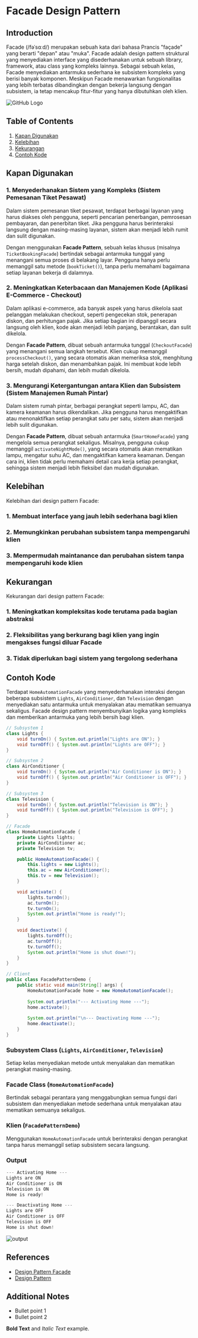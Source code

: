 # Facade Design Pattern

## Introduction
Facade (/fəˈsɑːd/) merupakan sebuah kata dari bahasa Prancis "façade" yang berarti "depan" atau "muka". Facade adalah design pattern struktural yang menyediakan interface yang disederhanakan untuk sebuah library, framework, atau class yang kompleks lainnya. Sebagai sebuah kelas, Facade menyediakan antarmuka sederhana ke subsistem kompleks yang berisi banyak komponen. Meskipun Facade menawarkan fungsionalitas yang lebih terbatas dibandingkan dengan bekerja langsung dengan subsistem, ia tetap mencakup fitur-fitur yang hanya dibutuhkan oleh klien.

![GitHub Logo](https://media.geeksforgeeks.org/wp-content/uploads/20240118172253/facade-method-banner.jpg)

## Table of Contents
1. [Kapan Digunakan](#kapan-digunakan)
2. [Kelebihan](#kelebihan)
3. [Kekurangan](#kekurangan)
4. [Contoh Kode](#contoh-kode)

## Kapan Digunakan
### 1. Menyederhanakan Sistem yang Kompleks (Sistem Pemesanan Tiket Pesawat)
Dalam sistem pemesanan tiket pesawat, terdapat berbagai layanan yang harus diakses oleh pengguna, seperti pencarian penerbangan, pemrosesan pembayaran, dan penerbitan tiket. Jika pengguna harus berinteraksi langsung dengan masing-masing layanan, sistem akan menjadi lebih rumit dan sulit digunakan.

Dengan menggunakan **Facade Pattern**, sebuah kelas khusus (misalnya `TicketBookingFacade`) bertindak sebagai antarmuka tunggal yang menangani semua proses di belakang layar. Pengguna hanya perlu memanggil satu metode (`bookTicket()`), tanpa perlu memahami bagaimana setiap layanan bekerja di dalamnya.



### 2. Meningkatkan Keterbacaan dan Manajemen Kode (Aplikasi E-Commerce - Checkout)
Dalam aplikasi e-commerce, ada banyak aspek yang harus dikelola saat pelanggan melakukan checkout, seperti pengecekan stok, penerapan diskon, dan perhitungan pajak. Jika setiap bagian ini dipanggil secara langsung oleh klien, kode akan menjadi lebih panjang, berantakan, dan sulit dikelola.

Dengan **Facade Pattern**, dibuat sebuah antarmuka tunggal (`CheckoutFacade`) yang menangani semua langkah tersebut. Klien cukup memanggil `processCheckout()`, yang secara otomatis akan memeriksa stok, menghitung harga setelah diskon, dan menambahkan pajak. Ini membuat kode lebih bersih, mudah dipahami, dan lebih mudah dikelola.


### 3. Mengurangi Ketergantungan antara Klien dan Subsistem (Sistem Manajemen Rumah Pintar)
Dalam sistem rumah pintar, berbagai perangkat seperti lampu, AC, dan kamera keamanan harus dikendalikan. Jika pengguna harus mengaktifkan atau menonaktifkan setiap perangkat satu per satu, sistem akan menjadi lebih sulit digunakan.

Dengan **Facade Pattern**, dibuat sebuah antarmuka (`SmartHomeFacade`) yang mengelola semua perangkat sekaligus. Misalnya, pengguna cukup memanggil `activateNightMode()`, yang secara otomatis akan mematikan lampu, mengatur suhu AC, dan mengaktifkan kamera keamanan. Dengan cara ini, klien tidak perlu memahami detail cara kerja setiap perangkat, sehingga sistem menjadi lebih fleksibel dan mudah digunakan.



## Kelebihan
Kelebihan dari design pattern Facade:
### 1. Membuat interface yang jauh lebih sederhana bagi klien
### 2. Memungkinkan perubahan subsistem tanpa mempengaruhi klien
### 3. Mempermudah maintanance dan perubahan sistem tanpa mempengaruhi kode klien

## Kekurangan
Kekurangan dari design pattern Facade:
### 1. Meningkatkan kompleksitas kode terutama pada bagian abstraksi
### 2. Fleksibilitas yang berkurang bagi klien yang ingin mengakses fungsi diluar Facade
### 3. Tidak diperlukan bagi sistem yang tergolong sederhana

## Contoh Kode
Terdapat `HomeAutomationFacade` yang menyederhanakan interaksi dengan beberapa subsistem `Lights`, `AirConditioner`, dan `Television` dengan menyediakan satu antarmuka untuk menyalakan atau mematikan semuanya sekaligus. Facade design pattern menyembunyikan logika yang kompleks dan memberikan antarmuka yang lebih bersih bagi klien.
``` java
// Subsystem 1
class Lights {
    void turnOn() { System.out.println("Lights are ON"); }
    void turnOff() { System.out.println("Lights are OFF"); }
}

// Subsystem 2
class AirConditioner {
    void turnOn() { System.out.println("Air Conditioner is ON"); }
    void turnOff() { System.out.println("Air Conditioner is OFF"); }
}

// Subsystem 3
class Television {
    void turnOn() { System.out.println("Television is ON"); }
    void turnOff() { System.out.println("Television is OFF"); }
}

// Facade
class HomeAutomationFacade {
    private Lights lights;
    private AirConditioner ac;
    private Television tv;

    public HomeAutomationFacade() {
        this.lights = new Lights();
        this.ac = new AirConditioner();
        this.tv = new Television();
    }

    void activate() {
        lights.turnOn();
        ac.turnOn();
        tv.turnOn();
        System.out.println("Home is ready!");
    }

    void deactivate() {
        lights.turnOff();
        ac.turnOff();
        tv.turnOff();
        System.out.println("Home is shut down!");
    }
}

// Client
public class FacadePatternDemo {
    public static void main(String[] args) {
        HomeAutomationFacade home = new HomeAutomationFacade();
        
        System.out.println("--- Activating Home ---");
        home.activate();
        
        System.out.println("\n--- Deactivating Home ---");
        home.deactivate();
    }
}
```
### Subsystem Class (`Lights`, `AirConditioner`, `Television`)
Setiap kelas menyediakan metode untuk menyalakan dan mematikan perangkat masing-masing.
### Facade Class (`HomeAutomationFacade`)
Bertindak sebagai perantara yang menggabungkan semua fungsi dari subsistem dan menyediakan metode sederhana untuk menyalakan atau mematikan semuanya sekaligus.
### Klien (`FacadePatternDemo`)
Menggunakan `HomeAutomationFacade` untuk berinteraksi dengan perangkat tanpa harus memanggil setiap subsistem secara langsung.

### Output
``` java
--- Activating Home ---
Lights are ON
Air Conditioner is ON
Television is ON
Home is ready!

--- Deactivating Home ---
Lights are OFF
Air Conditioner is OFF
Television is OFF
Home is shut down!
```
![output](https://cdn.discordapp.com/attachments/1039426101866405940/1349346532062662676/Screenshot_2025-03-12_183956.png?ex=67d2c462&is=67d172e2&hm=40f49d82345ff13249c127564586a1209a859a52dc1b23a718bb09131a95c65d&)


## References
- [Design Pattern Facade](https://www.geeksforgeeks.org/facade-design-pattern-introduction/)
- [Design Pattern](https://www.google.co.id/books/edition/Mastering_Design_Patterns_in_Java/oK8pEQAAQBAJ?hl=id&gbpv=1&dq=design+patterns&pg=PA8&printsec=frontcover)

## Additional Notes
- Bullet point 1
- Bullet point 2

**Bold Text** and *Italic Text* example.




